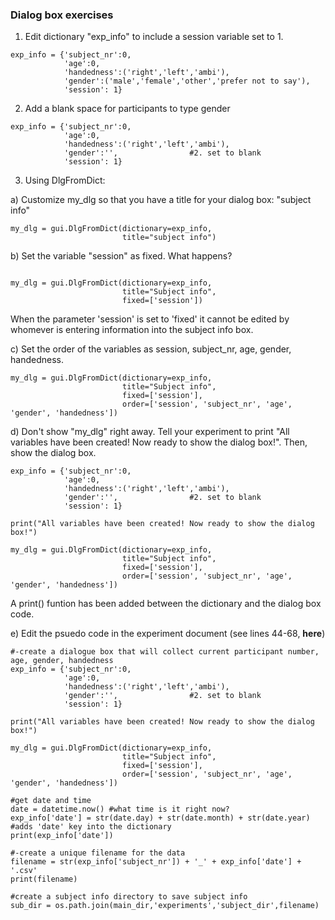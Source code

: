 
### Dialog box exercises

1. Edit dictionary "exp_info" to include a session variable set to 1.
```
exp_info = {'subject_nr':0, 
            'age':0, 
            'handedness':('right','left','ambi'), 
            'gender':('male','female','other','prefer not to say'),
            'session': 1}
```
2. Add a blank space for participants to type gender
```
exp_info = {'subject_nr':0, 
            'age':0, 
            'handedness':('right','left','ambi'), 
            'gender':'',                #2. set to blank
            'session': 1}
```
3. Using DlgFromDict:

a) Customize my_dlg so that you have a title for your dialog box: "subject info"
```
my_dlg = gui.DlgFromDict(dictionary=exp_info,
                         title="subject info")
```
b) Set the variable "session" as fixed. What happens?
```

my_dlg = gui.DlgFromDict(dictionary=exp_info, 
                         title="Subject info",
                         fixed=['session'])
```
When the parameter 'session' is set to 'fixed' it cannot be edited by whomever is entering information into the subject info box.

c) Set the order of the variables as session, subject_nr, age, gender, handedness.
```
my_dlg = gui.DlgFromDict(dictionary=exp_info, 
                         title="Subject info",
                         fixed=['session'],
                         order=['session', 'subject_nr', 'age', 'gender', 'handedness'])
```
d) Don't show "my_dlg" right away. Tell your experiment to print "All variables have been created! Now ready to show the dialog box!". Then, show the dialog box.
```
exp_info = {'subject_nr':0, 
            'age':0, 
            'handedness':('right','left','ambi'), 
            'gender':'',                #2. set to blank
            'session': 1}

print("All variables have been created! Now ready to show the dialog box!")

my_dlg = gui.DlgFromDict(dictionary=exp_info, 
                         title="Subject info",
                         fixed=['session'],
                         order=['session', 'subject_nr', 'age', 'gender', 'handedness'])
```
A print() funtion has been added between the dictionary and the dialog box code.

e) Edit the psuedo code in the experiment document (see lines 44-68, **here**)
```
#-create a dialogue box that will collect current participant number, age, gender, handedness
exp_info = {'subject_nr':0, 
            'age':0, 
            'handedness':('right','left','ambi'), 
            'gender':'',                #2. set to blank
            'session': 1}

print("All variables have been created! Now ready to show the dialog box!")

my_dlg = gui.DlgFromDict(dictionary=exp_info, 
                         title="Subject info",
                         fixed=['session'],
                         order=['session', 'subject_nr', 'age', 'gender', 'handedness'])

#get date and time
date = datetime.now() #what time is it right now?
exp_info['date'] = str(date.day) + str(date.month) + str(date.year)             #adds 'date' key into the dictionary
print(exp_info['date'])

#-create a unique filename for the data
filename = str(exp_info['subject_nr']) + '_' + exp_info['date'] + '.csv'
print(filename)

#create a subject info directory to save subject info
sub_dir = os.path.join(main_dir,'experiments','subject_dir',filename) 
```
